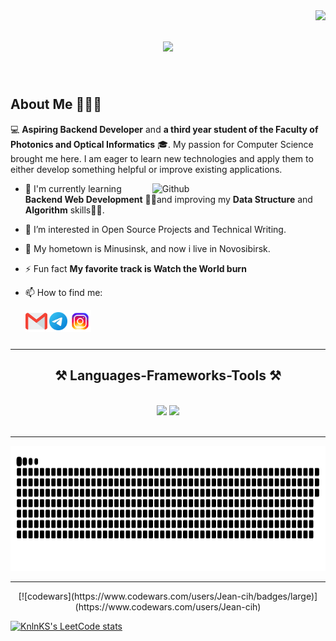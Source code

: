 <img align="right" src="https://visitor-badge.laobi.icu/badge?page_id=salesp07.salesp07" />

<h1 align="center">
    <img src="https://readme-typing-svg.herokuapp.com/?font=Righteous&size=35&center=true&vCenter=true&width=500&height=70&duration=4000&lines=Hi+There!+👋;+I'm+Evgeniy+Pochekutov!;" />
</h1>

<br>

<h2> About Me 👱🏻‍♂️‍</h2>

 💻 **Aspiring Backend Developer** and **a third year student of the Faculty of Photonics and Optical Informatics** 🎓. My passion for Computer Science brought me here. I am eager to learn new technologies and apply them to either develop something helpful or improve existing applications.
 
<img width="55%" align="right" alt="Github" src="https://raw.githubusercontent.com/onimur/.github/master/.resources/git-header.svg" />

-  🔭 I'm currently learning **Backend Web Development** 🙋‍♂️and improving my **Data Structure** and **Algorithm** skills👨‍💻.
  
-  👀 I’m interested in Open Source Projects and Technical Writing.

-  🌱 My hometown is Minusinsk, and now i live in Novosibirsk.
  
-  ⚡ Fun fact **My favorite track is Watch the World burn**

- 📫 How to find me:
  
  <a href="">
    <img align="left" alt="Archit Sharma | Linkedin" width="35px" src="https://github.com/jean-cih/jean/blob/main/Assets/Gmail.svg" />
  </a> &nbsp;&nbsp;
  <a href="">
    <img align="left" alt="Archit Sharma | Twitter" width="35px" src="https://github.com/jean-cih/jean/blob/main/Assets/Telegram.svg" />
  </a> &nbsp;&nbsp;
  <a href="">
    <img align="left" alt="Archit Sharma | Twitter" width="35px" src="https://github.com/jean-cih/jean/blob/main/Assets/Instagram.svg" />
  </a> &nbsp;&nbsp;

<br>

  <hr/>
 
<h2 align="center">⚒️ Languages-Frameworks-Tools ⚒️</h2>
<br/>
<div align="center">
    <img src="https://skillicons.dev/icons?i=vscode,github,gitlab,git" />
    <img src="https://skillicons.dev/icons?i=c,cs,dotnet,bash,linux,sqlite,mysql,postgres,vim" /><br>
</div>

<br/>
<hr/>

<div align="center">
 <img width="800" height="200" src="Assets/github-snake.svg" alt="snake"/>
</div>

<hr/>

<div align="center">
    [![codewars](https://www.codewars.com/users/Jean-cih/badges/large)](https://www.codewars.com/users/Jean-cih) 
</div>

[![KnlnKS's LeetCode stats](https://leetcode-stats-six.vercel.app/api?jean=KnlnKS&theme=dark)](https://github.com/KnlnKS/leetcode-stats)
